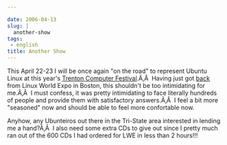 ```yaml
---

date: 2006-04-13
slug: |
  another-show
tags:
 - english
title: Another Show
---
```


This April 22-23 I will be once again "on the road" to represent Ubuntu
Linux at this year's [Trenton Computer
Festival](http://www.tcf-nj.org/ps).Ã‚Â  Having just got
[back](http://www.ogmaciel.com/?p=244) from Linux World Expo in Boston,
this shouldn't be too intimidating for me.Ã‚Â  I must confess, it was
pretty intimidating to face literally hundreds of people and provide
them with satisfactory answers.Ã‚Â  I feel a bit more "seasoned" now and
should be able to feel more confortable now.

Anyhow, any Ubunteiros out there in the Tri-State area interested in
lending me a hand?Ã‚Â  I also need some extra CDs to give out since I
pretty much ran out of the 600 CDs I had ordered for LWE in less than 2
hours!!!

